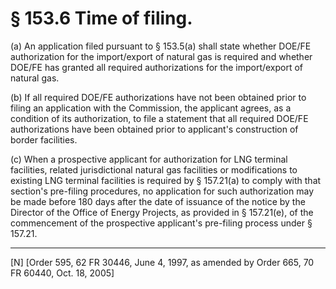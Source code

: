 # § 153.6   Time of filing.

(a) An application filed pursuant to § 153.5(a) shall state whether DOE/FE authorization for the import/export of natural gas is required and whether DOE/FE has granted all required authorizations for the import/export of natural gas. 


(b) If all required DOE/FE authorizations have not been obtained prior to filing an application with the Commission, the applicant agrees, as a condition of its authorization, to file a statement that all required DOE/FE authorizations have been obtained prior to applicant's construction of border facilities. 


(c) When a prospective applicant for authorization for LNG terminal facilities, related jurisdictional natural gas facilities or modifications to existing LNG terminal facilities is required by § 157.21(a) to comply with that section's pre-filing procedures, no application for such authorization may be made before 180 days after the date of issuance of the notice by the Director of the Office of Energy Projects, as provided in § 157.21(e), of the commencement of the prospective applicant's pre-filing process under § 157.21.



---

[N] [Order 595, 62 FR 30446, June 4, 1997, as amended by Order 665, 70 FR 60440, Oct. 18, 2005]




